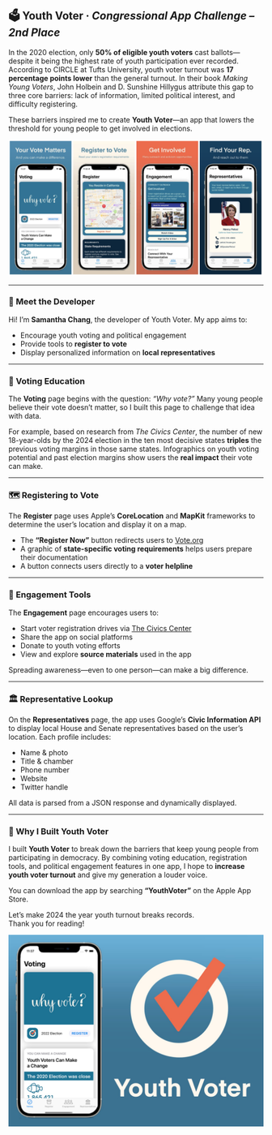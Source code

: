 ## 🗳️ Youth Voter · *Congressional App Challenge – 2nd Place*

In the 2020 election, only **50% of eligible youth voters** cast ballots—despite it being the highest rate of youth participation ever recorded. According to CIRCLE at Tufts University, youth voter turnout was **17 percentage points lower** than the general turnout. In their book *Making Young Voters*, John Holbein and D. Sunshine Hillygus attribute this gap to three core barriers: lack of information, limited political interest, and difficulty registering.

These barriers inspired me to create **Youth Voter**—an app that lowers the threshold for young people to get involved in elections.


<p align="center">
  <img src="Youth Voter UI.png" width="700" alt="Youth Voter User Interface Design">
</p>

---

### 👋 Meet the Developer

Hi! I’m **Samantha Chang**, the developer of Youth Voter. My app aims to:

- Encourage youth voting and political engagement  
- Provide tools to **register to vote**  
- Display personalized information on **local representatives**

---

### 🧠 Voting Education

The **Voting** page begins with the question: *“Why vote?”* Many young people believe their vote doesn’t matter, so I built this page to challenge that idea with data.

For example, based on research from *The Civics Center*, the number of new 18-year-olds by the 2024 election in the ten most decisive states **triples** the previous voting margins in those same states. Infographics on youth voting potential and past election margins show users the **real impact** their vote can make.

---

### 🗺️ Registering to Vote

The **Register** page uses Apple’s **CoreLocation** and **MapKit** frameworks to determine the user’s location and display it on a map.

- The **“Register Now”** button redirects users to [Vote.org](https://vote.org)  
- A graphic of **state-specific voting requirements** helps users prepare their documentation  
- A button connects users directly to a **voter helpline**

---

### 📣 Engagement Tools

The **Engagement** page encourages users to:

- Start voter registration drives via [The Civics Center](https://thecivicscenter.org)  
- Share the app on social platforms  
- Donate to youth voting efforts  
- View and explore **source materials** used in the app

Spreading awareness—even to one person—can make a big difference.

---

### 🏛️ Representative Lookup

On the **Representatives** page, the app uses Google’s **Civic Information API** to display local House and Senate representatives based on the user’s location. Each profile includes:

- Name & photo  
- Title & chamber  
- Phone number  
- Website  
- Twitter handle  

All data is parsed from a JSON response and dynamically displayed.

---

### 🎯 Why I Built Youth Voter

I built **Youth Voter** to break down the barriers that keep young people from participating in democracy. By combining voting education, registration tools, and political engagement features in one app, I hope to **increase youth voter turnout** and give my generation a louder voice.

You can download the app by searching **“YouthVoter”** on the Apple App Store.

Let’s make 2024 the year youth turnout breaks records.  
Thank you for reading!

<p align="center">
  <img src="Youth Voter Main Img.jpg" width="700" alt="Youth Voter User Interface Design">
</p>
